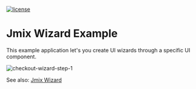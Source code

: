 [![license](https://img.shields.io/badge/license-Apache%20License%202.0-blue.svg?style=flat)](http://www.apache.org/licenses/LICENSE-2.0)

# Jmix Wizard Example

This example application let's you create UI wizards through a specific UI component.

![checkout-wizard-step-1](img/1-customer.png)


See also: [Jmix Wizard](https://github.com/mariodavid/jmix-wizard-example)